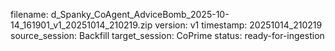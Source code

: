 filename: d_Spanky_CoAgent_AdviceBomb_2025-10-14_161901_v1_20251014_210219.zip
version: v1
timestamp: 20251014_210219
source_session: Backfill
target_session: CoPrime
status: ready-for-ingestion
